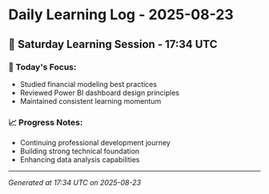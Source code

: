 # Daily Learning Log - 2025-08-23

## 📅 Saturday Learning Session - 17:34 UTC

### 🎯 Today's Focus:
- Studied financial modeling best practices
- Reviewed Power BI dashboard design principles
- Maintained consistent learning momentum

### 📈 Progress Notes:
- Continuing professional development journey
- Building strong technical foundation
- Enhancing data analysis capabilities

---
*Generated at 17:34 UTC on 2025-08-23*
